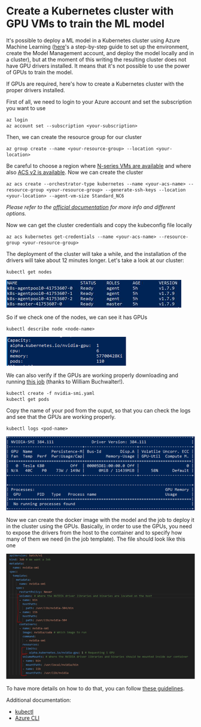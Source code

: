 # Create a Kubernetes cluster with GPU VMs to train the ML model #

It's possible to deploy a ML model in a Kubernetes cluster using Azure Machine Learning ([here](https://docs.microsoft.com/en-us/azure/machine-learning/preview/deployment-setup-configuration)'s a step-by-step guide to set up the environment, create the Model Management account, and deploy the model locally and in a cluster), but at the moment of this writing the resulting cluster does not have GPU drivers installed. It means that it's not possible to use the power of GPUs to train the model. 

If GPUs are required, here's how to create a Kubernetes cluster with the proper drivers installed. 

First of all, we need to login to your Azure account and set the subscription you want to use 

    az login
    az account set --subscription <your-subscription>

Then, we can create the resource group for our cluster
    
    az group create --name <your-resource-group> --location <your-location>

Be careful to choose a region where [N-series VMs are available](https://azure.microsoft.com/en-us/regions/services/) and where also [ACS v2 is available](https://github.com/Azure/AKS/blob/master/preview_regions.md). Now we can create the cluster


    az acs create --orchestrator-type kubernetes --name <your-acs-name> --resource-group <your-resource-group> --generate-ssh-keys --location <your-location> --agent-vm-size Standard_NC6

*Please refer to the [official documentation]( https://docs.microsoft.com/en-us/cli/azure/acs?view=azure-cli-latest#az_acs_create) for more info and different options.*

Now we can get the cluster credentials and copy the kubeconfig file locally

    az acs kubernetes get-credentials --name <your-acs-name> --resource-group <your-resource-group>

The deployment of the cluster will take a while, and the installation of the drivers will take about 12 minutes longer. Let's take a look at our cluster:

    kubectl get nodes

![](assets/screenshot1.JPG)

So if we check one of the nodes, we can see it has GPUs

    kubectl describe node <node-name>

![](assets/screenshot2.png)

We can also verify if the GPUs are working properly downloading and running [this job](https://gist.github.com/wbuchwalter/c69ebba322781e8882f424e52833418c) (thanks to William Buchwalter!). 
    
    kubectl create -f nvidia-smi.yaml
    kubectl get pods
    
Copy the name of your pod from the ouput, so that you can check the logs and see that the GPUs are working properly.

    kubectl logs <pod-name>
    
![](assets/screenshot3.png)

Now we can create the docker image with the model and the job to deploy it in the cluster using the GPUs. 
Basically, in order to use the GPUs, you need to expose the drivers from the host to the container and to specify how many of them we need (in the job template). The file should look like this one

![](assets/screenshot4.JPG)

To have more details on how to do that, you can follow [these guidelines](https://github.com/Azure/acs-engine/blob/master/docs/kubernetes/gpu.md). 

Additional documentation:

- [kubectl](https://kubernetes.io/docs/tasks/tools/install-kubectl/)
- [Azure CLI](https://docs.microsoft.com/en-us/cli/azure/get-started-with-azure-cli?view=azure-cli-latest) 




